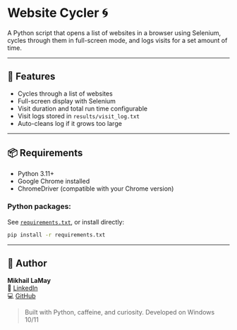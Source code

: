 # Website Cycler 🌀

A Python script that opens a list of websites in a browser using Selenium, cycles through them in full-screen mode, and logs visits for a set amount of time.

---

## 🚀 Features

- Cycles through a list of websites
- Full-screen display with Selenium
- Visit duration and total run time configurable
- Visit logs stored in `results/visit_log.txt`
- Auto-cleans log if it grows too large

---

## 📦 Requirements

- Python 3.11+
- Google Chrome installed
- ChromeDriver (compatible with your Chrome version)

### Python packages:
See [`requirements.txt`](requirements.txt), or install directly:
```bash
pip install -r requirements.txt
```

---

## 👤 Author

**Mikhail LaMay**  
🔗 [LinkedIn](https://www.linkedin.com/in/mikhail-lamay-46212414a/)  
💻 [GitHub](https://github.com/AeroEngineerUTK)

> Built with Python, caffeine, and curiosity.
> Developed on Windows 10/11